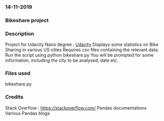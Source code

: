 ### 14-11-2019

### Bikeshare project

### Description
Project for Udacity Nano degree : [Udacity](https://udacity.com)
Displays some statistics on Bike Sharing in various US cities
Requires csv files containing the relevant data.
Run the script using python bikeshare.py
You will be prompted for some information, including the city to be analysed, date etc.

### Files used
bikeshare.py


### Credits
Stack Overflow : https://stackoverflow.com/
Pandas documentations
Various Pandas blogs

